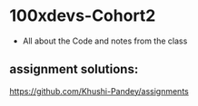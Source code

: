 # 100xdevs-Cohort2

- All about the Code and notes from the class

## assignment solutions:
https://github.com/Khushi-Pandey/assignments
